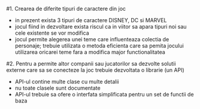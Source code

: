 #1. Crearea de diferite tipuri de caractere din joc
- in prezent exista 3 tipuri de caractere DISNEY, DC si MARVEL
- jocul fiind in dezvoltare exista riscul ca in viitor sa apara tipuri noi sau cele existente se vor modifica
- jocul permite alegerea unei teme care influenteaza colectia de personaje; trebuie utilizata o metoda eficienta care sa pemita jocului utilizarea oricarei teme fara a modifica major functionalitatea


#2. Pentru a permite altor companii sau jucatorilor sa dezvolte solutii externe care sa se conecteze la joc trebuie dezvoltata o librarie (un API)
- API-ul contine multe clase cu multe detalii
- nu toate clasele sunt documentate
- API-ul trebuie sa ofere o interfata simplificata pentru un set de functii de baza
